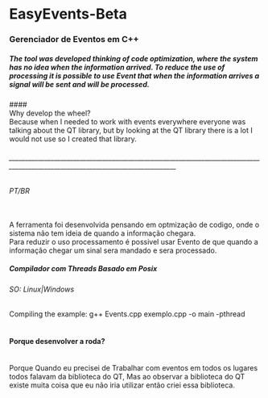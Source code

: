 # EasyEvents-Beta
### Gerenciador de Eventos em C++
##### The tool was developed thinking of code optimization, where the system has no idea when the information arrived. To reduce the use of processing it is possible to use Event that when the information arrives a signal will be sent and will be processed.
####<br>Why develop the wheel?
<br>Because when I needed to work with events everywhere everyone was talking about the QT library, but by looking at the QT library there is a lot I would not use so I created that library.
###### __________________________________________________________________________________________________________________________________
###### PT/BR
<br> A ferramenta foi desenvolvida pensando em optmização de codigo, onde o sistema não tem ideia de quando a informação chegara. <br> Para reduzir o uso processamento é possivel usar Evento de que quando a informação chegar um sinal sera mandado e sera processado.
##### Compilador com Threads Basado em Posix
###### SO: Linux|Windows

Compiling the example: g++ Events.cpp exemplo.cpp -o main -pthread


#### <br> Porque desenvolver a roda?
<br> Porque Quando eu precisei de Trabalhar com eventos em todos os lugares todos falavam da biblioteca do QT, Mas ao observar a biblioteca do QT existe muita coisa que eu não iria utilizar então criei essa biblioteca.
